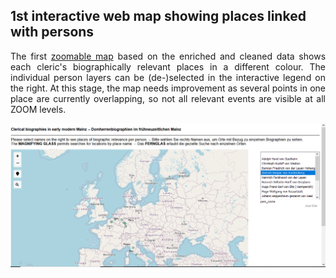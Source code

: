 <h2>1st interactive web map showing places linked with persons</h2>

<p align="justify">The first <a href="https://ieg-dhr.github.io/DigiKAR_Projektseminar/qgis2web_Domherren_v3/index.html">zoomable map</a> based on the enriched and cleaned data shows each cleric's biographically relevant places in a different colour. The individual person layers can be (de-)selected in the interactive legend on the right. At this stage, the map needs improvement as several points in one place are currently overlapping, so not all relevant events are visible at all ZOOM levels.</p>

<a href="https://ieg-dhr.github.io/DigiKAR_Projektseminar/qgis2web_Domherren_v3/index.html"><img src="./images/Domherren_v2_map-screenshot.png" width="630px" padding="10px" align="center"/></a>
